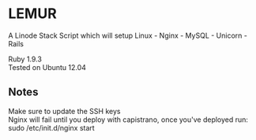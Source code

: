 LEMUR
=====

A Linode Stack Script which will setup Linux - Nginx - MySQL - Unicorn - Rails

Ruby 1.9.3  
Tested on Ubuntu 12.04


Notes
------
Make sure to update the SSH keys  
Nginx will fail until you deploy with capistrano, once you've deployed run:  
sudo /etc/init.d/nginx start
